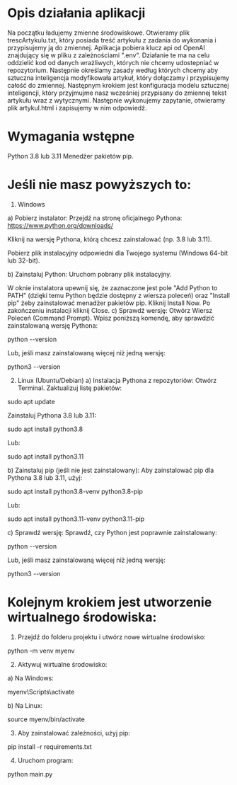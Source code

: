 # Opis działania aplikacji

Na początku ładujemy zmienne środowiskowe. Otwieramy plik trescArtykulu.txt, który posiada treść artykułu z zadania do wykonania i przypisujemy ją do zmiennej. Aplikacja pobiera klucz api od OpenAI znajdujący się w pliku z zależnościami ".env". Działanie te ma na celu oddzielić kod od danych wrażliwych, których nie chcemy udostepniać w repozytorium. Następnie określamy zasady według których chcemy aby sztuczna inteligencja modyfikowała artykuł, który dołączamy i przypisujemy całość do zmiennej. Następnym krokiem jest konfiguracja modelu sztucznej inteligencji, który przyjmujme nasz wcześniej przypisany do zmiennej tekst artykułu wraz z wytycznymi. Następnie wykonujemy zapytanie, otwieramy plik artykul.html i zapisujemy w nim odpowiedź.

# Wymagania wstępne 

Python 3.8 lub 3.11
Menedżer pakietów pip.

# Jeśli nie masz powyższych to:

1. Windows
   
a) Pobierz instalator:
Przejdź na stronę oficjalnego Pythona: https://www.python.org/downloads/

Kliknij na wersję Pythona, którą chcesz zainstalować (np. 3.8 lub 3.11).

Pobierz plik instalacyjny odpowiedni dla Twojego systemu (Windows 64-bit lub 32-bit).

b) Zainstaluj Python:
Uruchom pobrany plik instalacyjny.

W oknie instalatora upewnij się, że zaznaczone jest pole "Add Python to PATH" (dzięki temu Python będzie dostępny z wiersza poleceń) oraz "Install pip" żeby zainstalować menadżer pakietów pip.
Kliknij Install Now.
Po zakończeniu instalacji kliknij Close.
c) Sprawdź wersję:
Otwórz Wiersz Poleceń (Command Prompt).
Wpisz poniższą komendę, aby sprawdzić zainstalowaną wersję Pythona:

python --version

Lub, jeśli masz zainstalowaną więcej niż jedną wersję:

python3 --version

2. Linux (Ubuntu/Debian)
a) Instalacja Pythona z repozytoriów:
Otwórz Terminal.
Zaktualizuj listę pakietów:

sudo apt update

Zainstaluj Pythona 3.8 lub 3.11:

sudo apt install python3.8

Lub:

sudo apt install python3.11

b) Zainstaluj pip (jeśli nie jest zainstalowany):
Aby zainstalować pip dla Pythona 3.8 lub 3.11, użyj:

sudo apt install python3.8-venv python3.8-pip

Lub:

sudo apt install python3.11-venv python3.11-pip

c) Sprawdź wersję:
Sprawdź, czy Python jest poprawnie zainstalowany:

python --version

Lub, jeśli masz zainstalowaną więcej niż jedną wersję:

python3 --version

# Kolejnym krokiem jest utworzenie wirtualnego środowiska:

1. Przejdź do folderu projektu i utwórz nowe wirtualne środowisko:

python -m venv myenv

2. Aktywuj wirtualne środowisko:

a) Na Windows:

myenv\Scripts\activate

b) Na Linux:

source myenv/bin/activate

3. Aby zainstalować zależności, użyj pip:

pip install -r requirements.txt

4. Uruchom program:

python main.py
